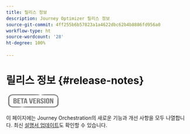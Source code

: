 ```yaml
---
title: 릴리스 정보
description: Journey Optimizer 릴리스 정보
source-git-commit: 4ff255b6b57823a1a4622dbc62b4b8886fd956a0
workflow-type: ht
source-wordcount: '28'
ht-degree: 100%

---
```



# 릴리스 정보 {#release-notes}

![](assets/do-not-localize/badge.png)

이 페이지에는 Journey Orchestration의 새로운 기능과 개선 사항을 모두 나열합니다.
최신 [설명서 업데이트](documentation-updates.md)도 확인할 수 있습니다.
